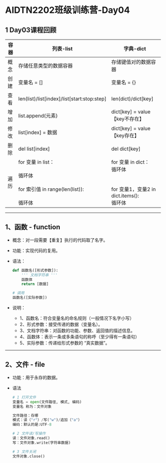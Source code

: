 # AIDTN2202班级训练营-Day04

## 1 Day03课程回顾

| 容器 | 列表-list                                                    | 字典-dict                                                    |
| ---- | ------------------------------------------------------------ | ------------------------------------------------------------ |
| 概念 | 存储任意类型的数据容器                                       | 存储键值对的数据容器                                         |
| 创建 | 变量名 = []                                                  | 变量名 = {}                                                  |
| 查看 | len(list)/list[index]/list[start:stop:step]                  | len(dict)/dict[key]                                          |
| 增加 | list.append(元素)                                            | dict[key] = value  【key不存在】                             |
| 修改 | list[index] = 数据                                           | dict[key] = value  【key存在】                               |
| 删除 | del list[index]                                              | del dict[key]                                                |
| 遍历 | for 变量 in list：<br /><br />循环体<br /><br />for 索引值 in range(len(list)):<br /><br />循环体 | for 变量 in dict：<br />循环体<br /><br /><br />for 变量1，变量2 in dict.items():<br />循环体 |

---

## 1、函数 - function

- 概念：对一段需要【重复】执行的代码取了名字。
- 功能：实现代码的复用。

- 语法：

  ```python
  def 函数名([形式参数]):
      ''' 文档字符串 '''
      函数体
      return [数据]
  
  # 调用
  函数名([实际参数])
  ```

- 说明：

  - 1、函数名：符合变量名的命名规则（一般情况下名字小写）
  - 2、形式参数：接受传递的数据（变量名）。
  - 3、文档字符串：对函数的功能、参数、返回值的描述信息。
  - 4、函数体：表示一条或多条语句的称呼（至少得有一条语句）
  - 5、实际参数：传递给形式参数的 “真实数据”。

---

## 2、文件 - file

- 功能：用于永存的数据。

- 语法

  ```python
  # 1 打开文件
  变量名 = open(文件路径, 模式, 编码)
  变量名 称为：文件对象
  
  文件路径：存哪
  模式：读（"r"）/写("w")/追加（"a"）
  编码：默认的是:UTF-8
  
  # 2 文件读/写操作
  读：文件对象.read()
  写：文件对象.write(字符串数据)
  
  # 3 文件关闭
  文件对象.close()
  ```

  